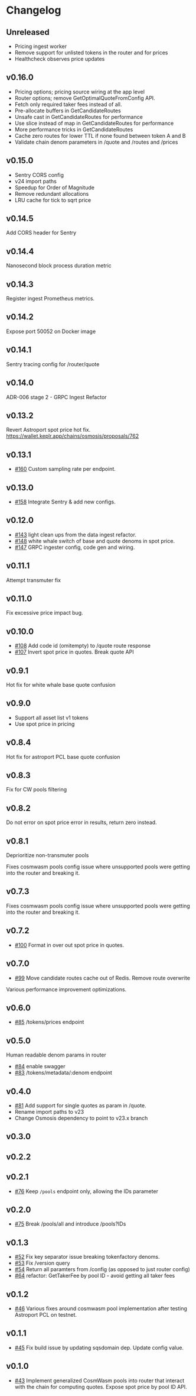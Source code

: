<!--
Guiding Principles:

Changelogs are for humans, not machines.
There should be an entry for every single version.
The same types of changes should be grouped.
Versions and sections should be linkable.
The latest version comes first.
The release date of each version is displayed.
Mention whether you follow Semantic Versioning.

Usage:

Change log entries are to be added to the Unreleased section under the
appropriate stanza (see below). Each entry should ideally include a tag and
the Github issue reference in the following format:

* (<tag>) \#<issue-number> message

The issue numbers will later be link-ified during the release process so you do
not have to worry about including a link manually, but you can if you wish.

Types of changes (Stanzas):

"Features" for new features.
"Improvements" for changes in existing functionality.
"Deprecated" for soon-to-be removed features.
"Bug Fixes" for any bug fixes.
"Client Breaking" for breaking CLI commands and REST routes used by end-users.
"API Breaking" for breaking exported APIs used by developers building on SDK.
"State Machine Breaking" for any changes that result in a different AppState
given same genesisState and txList.
Ref: https://keepachangelog.com/en/1.0.0/
-->

# Changelog

## Unreleased

- Pricing ingest worker
- Remove support for unlisted tokens in the router and for prices
- Healthcheck observes price updates

## v0.16.0

- Pricing options; pricing source wiring at the app level
- Router options; remove GetOptimalQuoteFromConfig API.
- Fetch only required taker fees instead of all.
- Pre-allocate buffers in GetCandidateRoutes
- Unsafe cast in GetCandidateRoutes for performance
- Use slice instead of map in GetCandidateRoutes for performance
- More performance tricks in GetCandidateRoutes
- Cache zero routes for lower TTL if none found between token A and B
- Validate chain denom parameters in /quote and /routes and /prices

## v0.15.0

- Sentry CORS config
- v24 import paths
- Speedup for Order of Magnitude
- Remove redundant allocations
- LRU cache for tick to sqrt price

## v0.14.5

Add CORS header for Sentry 

## v0.14.4

Nanosecond block process duration metric

## v0.14.3

Register ingest Prometheus metrics.

## v0.14.2

Expose port 50052 on Docker image

## v0.14.1

Sentry tracing config for /router/quote

## v0.14.0

  ADR-006 stage 2 - GRPC Ingest Refactor

## v0.13.2

Revert Astroport spot price hot fix.
https://wallet.keplr.app/chains/osmosis/proposals/762

## v0.13.1

* [#160](https://github.com/osmosis-labs/sqs/pull/160) Custom sampling rate per endpoint.

## v0.13.0

* [#158](https://github.com/osmosis-labs/sqs/pull/158)  Integrate Sentry & add new configs.

## v0.12.0

* [#143](https://github.com/osmosis-labs/sqs/pull/143) light clean ups from the data ingest refactor. 
* [#148](https://github.com/osmosis-labs/sqs/pull/148) white whale switch of base and quote denoms in spot price.
* [#147](https://github.com/osmosis-labs/sqs/pull/147) GRPC ingester config, code gen and wiring.

## v0.11.1

Attempt transmuter fix

## v0.11.0

Fix excessive price impact bug. 

## v0.10.0

* [#108](https://github.com/osmosis-labs/sqs/pull/107) Add code id (omitempty) to /quote route response
* [#107](https://github.com/osmosis-labs/sqs/pull/107) Invert spot price in quotes. Break quote API

## v0.9.1

Hot fix for white whale base quote confusion

## v0.9.0

- Support all asset list v1 tokens
- Use spot price in pricing

## v0.8.4

Hot fix for astroport PCL base quote confusion

## v0.8.3

Fix for CW pools filtering

## v0.8.2

Do not error on spot price error in results, return zero instead.

## v0.8.1

Deprioritize non-transmuter pools

Fixes cosmwasm pools config issue where unsupported pools were getting into the router and breaking it. 

## v0.7.3

Fixes cosmwasm pools config issue where unsupported pools were getting into the router and breaking it. 

## v0.7.2

* [#100](https://github.com/osmosis-labs/sqs/pull/100) Format in over out spot price in quotes.

## v0.7.0

* [#99](https://github.com/osmosis-labs/sqs/pull/99) Move candidate routes cache out of Redis. Remove route overwrite

Various performance improvement optimizations.

## v0.6.0

* [#85](https://github.com/osmosis-labs/sqs/pull/85) /tokens/prices endpoint

## v0.5.0

 Human readable denom params in router
* [#84](https://github.com/osmosis-labs/sqs/pull/84) enable swagger
* [#83](https://github.com/osmosis-labs/sqs/pull/83) /tokens/metadata/:denom endpoint

## v0.4.0

* [#81](https://github.com/osmosis-labs/osmosis/pull/81) Add support for single quotes as param in /quote.
* Rename import paths to v23
* Change Osmosis dependency to point to v23.x branch

## v0.3.0

## v0.2.2

## v0.2.1

* [#76](https://github.com/osmosis-labs/osmosis/pull/76) Keep `/pools` endpoint only, allowing the IDs parameter

## v0.2.0

* [#75](https://github.com/osmosis-labs/osmosis/pull/75) Break /pools/all and introduce /pools?IDs

## v0.1.3

* [#52](https://github.com/osmosis-labs/osmosis/pull/52) Fix key separator issue breaking tokenfactory denoms.
* [#53](https://github.com/osmosis-labs/osmosis/pull/53) Fix /version query
* [#54](https://github.com/osmosis-labs/osmosis/pull/54) Return all paramters from /config (as opposed to just router config)
* [#64](https://github.com/osmosis-labs/osmosis/pull/64) refactor: GetTakerFee by pool ID - avoid getting all taker fees

## v0.1.2

* [#46](https://github.com/osmosis-labs/osmosis/pull/46) Various fixes around cosmwasm pool implementation after testing Astroport PCL on testnet.

## v0.1.1

* [#45](https://github.com/osmosis-labs/osmosis/pull/45) Fix build issue by updating sqsdomain dep.
Update config value.

## v0.1.0

* [#43](https://github.com/osmosis-labs/osmosis/pull/43) Implement generalized CosmWasm pools into router that interact with the chain for computing quotes. Expose spot price by pool ID API.